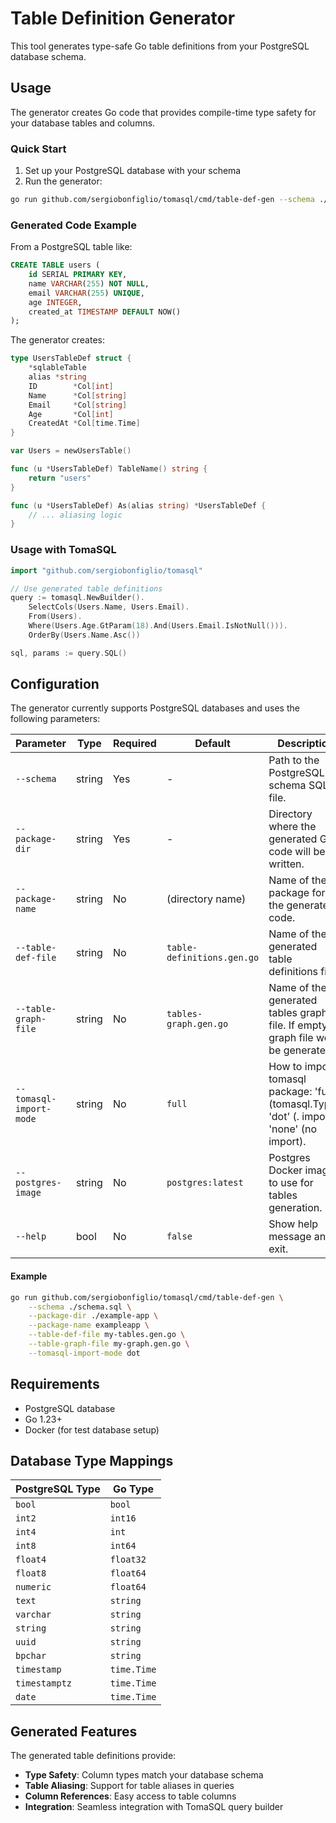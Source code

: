 # Table Definition Generator

This tool generates type-safe Go table definitions from your PostgreSQL database schema.

## Usage

The generator creates Go code that provides compile-time type safety for your database tables and columns.

### Quick Start

1. Set up your PostgreSQL database with your schema
2. Run the generator:

```bash
go run github.com/sergiobonfiglio/tomasql/cmd/table-def-gen --schema ./path/to/your/schema.sql --package-dir ./path/to/your/package --package-name yourpkg
```

### Generated Code Example

From a PostgreSQL table like:

```sql
CREATE TABLE users (
    id SERIAL PRIMARY KEY,
    name VARCHAR(255) NOT NULL,
    email VARCHAR(255) UNIQUE,
    age INTEGER,
    created_at TIMESTAMP DEFAULT NOW()
);
```

The generator creates:

```go
type UsersTableDef struct {
    *sqlableTable
    alias *string
    ID        *Col[int]
    Name      *Col[string]
    Email     *Col[string]
    Age       *Col[int]
    CreatedAt *Col[time.Time]
}

var Users = newUsersTable()

func (u *UsersTableDef) TableName() string {
    return "users"
}

func (u *UsersTableDef) As(alias string) *UsersTableDef {
    // ... aliasing logic
}
```

### Usage with TomaSQL

```go
import "github.com/sergiobonfiglio/tomasql"

// Use generated table definitions
query := tomasql.NewBuilder().
    SelectCols(Users.Name, Users.Email).
    From(Users).
    Where(Users.Age.GtParam(18).And(Users.Email.IsNotNull())).
    OrderBy(Users.Name.Asc())

sql, params := query.SQL()
```

## Configuration

The generator currently supports PostgreSQL databases and uses the following parameters:

| Parameter            | Type   | Required | Default                    | Description                                                                           |
| -------------------- | ------ | -------- | -------------------------- | ------------------------------------------------------------------------------------- |
| `--schema`           | string | Yes      | -                          | Path to the PostgreSQL schema SQL file.                                               |
| `--package-dir`      | string | Yes      | -                          | Directory where the generated Go code will be written.                                |
| `--package-name`     | string | No       | (directory name)           | Name of the Go package for the generated code.                                        |
| `--table-def-file`   | string | No       | `table-definitions.gen.go` | Name of the generated table definitions file.                                         |
| `--table-graph-file` | string | No       | `tables-graph.gen.go`      | Name of the generated tables graph file. If empty, graph file won't be generated.     |
| `--tomasql-import-mode` | string | No       | `full`                     | How to import tomasql package: 'full' (tomasql.Type), 'dot' (. import), 'none' (no import). |
| `--postgres-image`   | string | No       | `postgres:latest`          | Postgres Docker image to use for tables generation.                                   |
| `--help`             | bool   | No       | `false`                    | Show help message and exit.                                                           |

#### Example

```bash
go run github.com/sergiobonfiglio/tomasql/cmd/table-def-gen \
    --schema ./schema.sql \
    --package-dir ./example-app \
    --package-name exampleapp \
    --table-def-file my-tables.gen.go \
    --table-graph-file my-graph.gen.go \
    --tomasql-import-mode dot
```

## Requirements

- PostgreSQL database
- Go 1.23+
- Docker (for test database setup)

## Database Type Mappings

| PostgreSQL Type | Go Type     |
| --------------- | ----------- |
| `bool`          | `bool`      |
| `int2`          | `int16`     |
| `int4`          | `int`       |
| `int8`          | `int64`     |
| `float4`        | `float32`   |
| `float8`        | `float64`   |
| `numeric`       | `float64`   |
| `text`          | `string`    |
| `varchar`       | `string`    |
| `string`        | `string`    |
| `uuid`          | `string`    |
| `bpchar`        | `string`    |
| `timestamp`     | `time.Time` |
| `timestamptz`   | `time.Time` |
| `date`          | `time.Time` |

## Generated Features

The generated table definitions provide:

- **Type Safety**: Column types match your database schema
- **Table Aliasing**: Support for table aliases in queries
- **Column References**: Easy access to table columns
- **Integration**: Seamless integration with TomaSQL query builder
